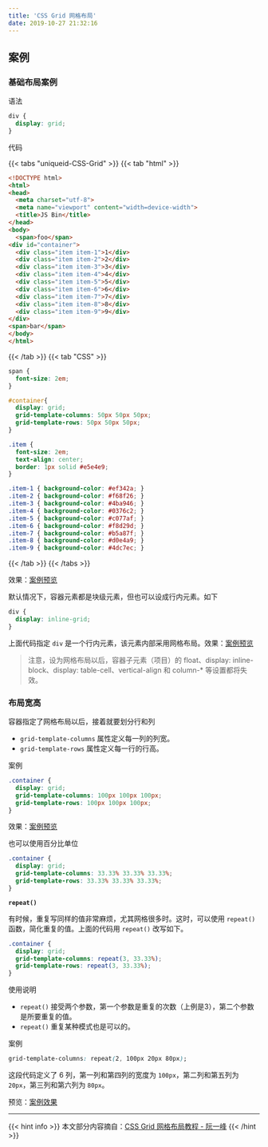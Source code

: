 ```yaml
---
title: 'CSS Grid 网格布局'
date: 2019-10-27 21:32:16
---
```


## 案例

### 基础布局案例

语法

```css
div {
  display: grid;
}
```

代码

{{< tabs "uniqueid-CSS-Grid" >}}
{{< tab "html" >}}
```html
<!DOCTYPE html>
<html>
<head>
  <meta charset="utf-8">
  <meta name="viewport" content="width=device-width">
  <title>JS Bin</title>
</head>
<body>
  <span>foo</span>
<div id="container">
  <div class="item item-1">1</div>
  <div class="item item-2">2</div>
  <div class="item item-3">3</div>
  <div class="item item-4">4</div>
  <div class="item item-5">5</div>
  <div class="item item-6">6</div>
  <div class="item item-7">7</div>
  <div class="item item-8">8</div>
  <div class="item item-9">9</div>
</div>
<span>bar</span>
</body>
</html>
```
{{< /tab >}}
{{< tab "CSS" >}}
```css
span {
  font-size: 2em;
}

#container{
  display: grid;
  grid-template-columns: 50px 50px 50px;
  grid-template-rows: 50px 50px 50px;
}

.item {
  font-size: 2em;
  text-align: center;
  border: 1px solid #e5e4e9;
}

.item-1 { background-color: #ef342a; }
.item-2 { background-color: #f68f26; }
.item-3 { background-color: #4ba946; }
.item-4 { background-color: #0376c2; }
.item-5 { background-color: #c077af; }
.item-6 { background-color: #f8d29d; }
.item-7 { background-color: #b5a87f; }
.item-8 { background-color: #d0e4a9; }
.item-9 { background-color: #4dc7ec; }
```
{{< /tab >}}
{{< /tabs >}}

效果：[案例预览](https://jsbin.com/guvivum/edit?html,css,output)



默认情况下，容器元素都是块级元素，但也可以设成行内元素。如下

```css
div {
  display: inline-grid;
}
```

上面代码指定 `div` 是一个行内元素，该元素内部采用网格布局。效果：[案例预览](https://jsbin.com/qatitav/edit?html,css,output)

> 注意，设为网格布局以后，容器子元素（项目）的 float、display: inline-block、display: table-cell、vertical-align 和 column-* 等设置都将失效。

### 布局宽高

容器指定了网格布局以后，接着就要划分行和列

- `grid-template-columns` 属性定义每一列的列宽。
- `grid-template-rows` 属性定义每一行的行高。

案例

```css
.container {
  display: grid;
  grid-template-columns: 100px 100px 100px;
  grid-template-rows: 100px 100px 100px;
}
```

效果：[案例预览](https://jsbin.com/qiginur/edit?css,output)

也可以使用百分比单位

```css
.container {
  display: grid;
  grid-template-columns: 33.33% 33.33% 33.33%;
  grid-template-rows: 33.33% 33.33% 33.33%;
}
```

**`repeat()`**

有时候，重复写同样的值非常麻烦，尤其网格很多时。这时，可以使用 `repeat()` 函数，简化重复的值。上面的代码用 `repeat()` 改写如下。

```css
.container {
  display: grid;
  grid-template-columns: repeat(3, 33.33%);
  grid-template-rows: repeat(3, 33.33%);
}
```

使用说明

- `repeat()` 接受两个参数，第一个参数是重复的次数（上例是3），第二个参数是所要重复的值。
- `repeat()` 重复某种模式也是可以的。

案例

```css
grid-template-columns: repeat(2, 100px 20px 80px);
```

这段代码定义了 6 列，第一列和第四列的宽度为 `100px`，第二列和第五列为 `20px`，第三列和第六列为 `80px`。

预览：[案例效果](https://jsbin.com/cokohu/edit?css,output)


















***

{{< hint info >}}
本文部分内容摘自：[CSS Grid 网格布局教程 - 阮一峰](http://www.ruanyifeng.com/blog/2019/03/grid-layout-tutorial.html)
{{< /hint >}}
